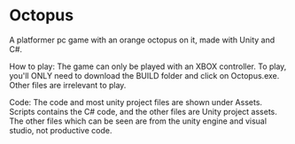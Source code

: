 # Octopus
 A platformer pc game with an orange octopus on it, made with Unity and C#.

How to play: The game can only be played with an XBOX controller. To play, you'll ONLY need to download the BUILD folder and click on Octopus.exe. Other files are irrelevant to play.

Code: The code and most unity project files are shown under Assets. Scripts contains the C# code, and the other files are Unity project assets.
The other files which can be seen are from the unity engine and visual studio, not productive code.
